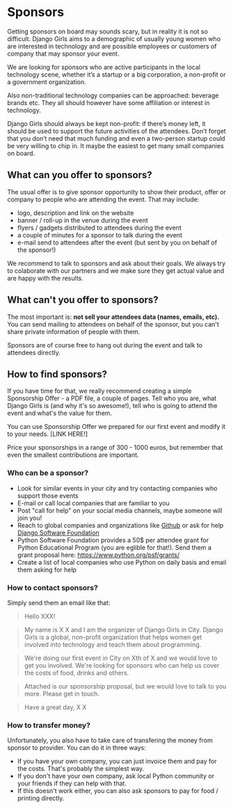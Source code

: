# Sponsors

Getting sponsors on board may sounds scary, but in reality it is not so difficult. Django Girls aims to  a demographic of usually young women who are interested in technology and are possible employees or customers of company that may sponsor your event.

We are looking for sponsors who are active participants in the local technology scene, whether it’s a startup or a big corporation, a non-profit or a government organization.

Also non-traditional technology companies can be approached: beverage brands etc. They all should however have some affiliation or interest in technology.

Django Girls should always be kept non-profit: if there’s money left, it should be used to support the future activities of the attendees. Don’t forget that you don’t need that much funding and even a two-person startup could be very willing to chip in. It maybe the easiest to get many small companies on board.

## What can you offer to sponsors?

The usual offer is to give sponsor opportunity to show their product, offer or company to people who are attending the event. That may include:

- logo, description and link on the website
- banner / roll-up in the venue during the event
- flyers / gadgets distributed to attendees during the event
- a couple of minutes for a sponsor to talk during the event
- e-mail send to attendees after the event (but sent by you on behalf of the sponsor!)

We recommend to talk to sponsors and ask about their goals. We always try to colaborate with our partners and we make sure they get actual value and are happy with the results.

## What can't you offer to sponsors?

The most important is: __not sell your attendees data (names, emails, etc).__ You can send mailing to attendees on behalf of the sponsor, but you can't share private information of people with them.

Sponsors are of course free to hang out during the event and talk to attendees directly.

## How to find sponsors?

If you have time for that, we really recommend creating a simple Sponsorship Offer - a PDF file, a couple of pages. Tell who you are, what Django Girls is (and why it's so awesome!), tell who is going to attend the event and what's the value for them.

You can use Sponsorship Offer we prepared for our first event and modify it to your needs. [LINK HERE!]

Price your sponsorships in a range of 300 - 1000 euros, but remember that even the smallest contributions are important.

### Who can be a sponsor?

- Look for similar events in your city and try contacting companies who support those events
- E-mail or call local companies that are familiar to you
- Post "call for help" on your social media channels, maybe someone will join you!
- Reach to global companies and organizations like [Github](http://community.github.com/) or ask for help [Django Software Foundation](https://djangoproject.com/)
- Python Software Foundation provides a 50$ per attendee grant for Python Educational Program (you are eglible for that!). Send them a grant proposal here: https://www.python.org/psf/grants/
- Create a list of local companies who use Python on daily basis and email them asking for help

### How to contact sponsors?

Simply send them an email like that:

> Hello XXX!

> My name is X X and I am the organizer of Django Girls in City. Django Girls is a global, non-profit organization that helps women get involved into technology and teach them about programming.

> We're doing our first event in City on Xth of X and we would love to get you involved. We're looking for sponsors who can help us cover the costs of food, drinks and others.

> Attached is our sponsorship proposal, but we would love to talk to you more. Please get in touch.

> Have a great day,
X X

### How to transfer money?

Unfortunately, you also have to take care of transfering the money from sponsor to provider. You can do it in three ways:

- If you have your own company, you can just invoice them and pay for the costs. That's probably the simplest way.
- If you don't have your own company, ask local Python community or your friends if they can help with that.
- If this doesn't work either, you can also ask sponsors to pay for food / printing directly.


